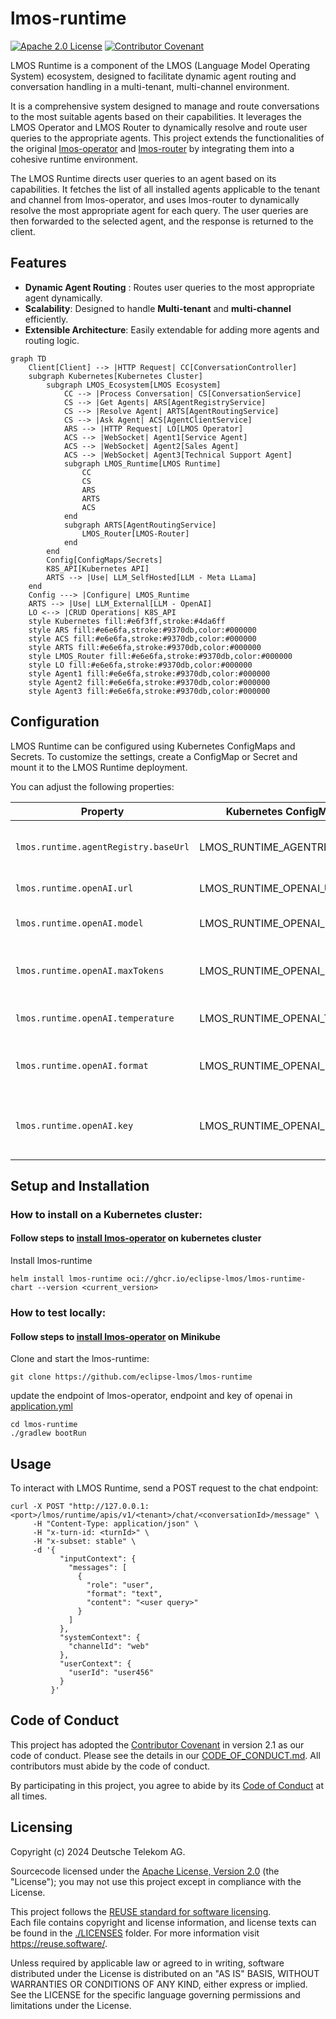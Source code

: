 # lmos-runtime
[![Apache 2.0 License](https://img.shields.io/badge/license-Apache%202.0-green.svg)](https://www.apache.org/licenses/LICENSE-2.0)
[![Contributor Covenant](https://img.shields.io/badge/Contributor%20Covenant-2.1-4baaaa.svg)](CODE_OF_CONDUCT.md)

LMOS Runtime is a component of the LMOS (Language Model Operating System) ecosystem, designed to facilitate dynamic agent routing and conversation handling in a multi-tenant, multi-channel environment.

It is a comprehensive system designed to manage and route conversations to the most suitable agents based on their capabilities. 
It leverages the LMOS Operator and LMOS Router to dynamically resolve and route user queries to the appropriate agents.
This project extends the functionalities of the original [lmos-operator](https://github.com/eclipse-lmos/lmos-operator/)  and [lmos-router](https://github.com/eclipse-lmos/lmos-router) by integrating them into a cohesive runtime environment.

The LMOS Runtime directs user queries to an agent based on its capabilities. 
It fetches the list of all installed agents applicable to the tenant and channel from lmos-operator, and uses lmos-router to dynamically resolve the most appropriate agent for each query. 
The user queries are then forwarded to the selected agent, and the response is returned to the client.

## Features

- **Dynamic Agent Routing** : Routes user queries to the most appropriate agent dynamically.
- **Scalability**: Designed to handle **Multi-tenant** and **multi-channel** efficiently.
- **Extensible Architecture**: Easily extendable for adding more agents and routing logic.

```mermaid
graph TD
    Client[Client] --> |HTTP Request| CC[ConversationController]
    subgraph Kubernetes[Kubernetes Cluster]
        subgraph LMOS_Ecosystem[LMOS Ecosystem]
            CC --> |Process Conversation| CS[ConversationService]
            CS --> |Get Agents| ARS[AgentRegistryService]
            CS --> |Resolve Agent| ARTS[AgentRoutingService]
            CS --> |Ask Agent| ACS[AgentClientService]
            ARS --> |HTTP Request| LO[LMOS Operator]
            ACS --> |WebSocket| Agent1[Service Agent]
            ACS --> |WebSocket| Agent2[Sales Agent]
            ACS --> |WebSocket| Agent3[Technical Support Agent]
            subgraph LMOS_Runtime[LMOS Runtime]
                CC
                CS
                ARS
                ARTS
                ACS
            end
            subgraph ARTS[AgentRoutingService]
                LMOS_Router[LMOS-Router]
            end
        end
        Config[ConfigMaps/Secrets]
        K8S_API[Kubernetes API]
        ARTS --> |Use| LLM_SelfHosted[LLM - Meta LLama]
    end
    Config ---> |Configure| LMOS_Runtime
    ARTS --> |Use| LLM_External[LLM - OpenAI]
    LO <--> |CRUD Operations| K8S_API
    style Kubernetes fill:#e6f3ff,stroke:#4da6ff
    style ARS fill:#e6e6fa,stroke:#9370db,color:#000000
    style ACS fill:#e6e6fa,stroke:#9370db,color:#000000
    style ARTS fill:#e6e6fa,stroke:#9370db,color:#000000
    style LMOS_Router fill:#e6e6fa,stroke:#9370db,color:#000000
    style LO fill:#e6e6fa,stroke:#9370db,color:#000000
    style Agent1 fill:#e6e6fa,stroke:#9370db,color:#000000
    style Agent2 fill:#e6e6fa,stroke:#9370db,color:#000000
    style Agent3 fill:#e6e6fa,stroke:#9370db,color:#000000
```

## Configuration

LMOS Runtime can be configured using Kubernetes ConfigMaps and Secrets. 
To customize the settings, create a ConfigMap or Secret and mount it to the LMOS Runtime deployment.

You can adjust the following properties:

| Property                             | Kubernetes ConfigMaps/ Secrets     | Description                                               | Default                     |
|--------------------------------------|------------------------------------|-----------------------------------------------------------|-----------------------------|
| `lmos.runtime.agentRegistry.baseUrl` | LMOS_RUNTIME_AGENTREGISTRY_BASEURL | URL of the agent registry service                         | `http://lmos-operator:8080` |
| `lmos.runtime.openAI.url`            | LMOS_RUNTIME_OPENAI_URL            | OpenAI API URL                                            | `https://api.openai.com/v1` |
| `lmos.runtime.openAI.model`          | LMOS_RUNTIME_OPENAI_MODEL          | OpenAI model to use                                       | `GPT35T-1106`               |
| `lmos.runtime.openAI.maxTokens`      | LMOS_RUNTIME_OPENAI_MAX-TOKENS     | Maximum tokens for OpenAI requests                        | `10000`                     |
| `lmos.runtime.openAI.temperature`    | LMOS_RUNTIME_OPENAI_TEMPERATURE    | Temperature for OpenAI requests                           | `0.0`                       |
| `lmos.runtime.openAI.format`         | LMOS_RUNTIME_OPENAI_FORMAT         | Output format for OpenAI requests                         | `json_format`               |
| `lmos.runtime.openAI.key`            | LMOS_RUNTIME_OPENAI_KEY            | OpenAI API key (**should be set as a Kubernetes secret**) | `null`                      |

## Setup and Installation
### How to install on a Kubernetes cluster:

#### Follow steps to [install lmos-operator](https://github.com/eclipse-lmos/lmos-operator/blob/main/readme.md) on kubernetes cluster

Install lmos-runtime

```
helm install lmos-runtime oci://ghcr.io/eclipse-lmos/lmos-runtime-chart --version <current_version>
```

### How to test locally:

#### Follow steps to [install lmos-operator](https://github.com/eclipse-lmos/lmos-operator/blob/main/readme.md) on Minikube

Clone and start the lmos-runtime:

```
git clone https://github.com/eclipse-lmos/lmos-runtime
```
update the endpoint of lmos-operator, endpoint and key of openai in [application.yml](src/main/resources/application.yaml)

```
cd lmos-runtime
./gradlew bootRun
```

## Usage
To interact with LMOS Runtime, send a POST request to the chat endpoint:
```
curl -X POST "http://127.0.0.1:<port>/lmos/runtime/apis/v1/<tenant>/chat/<conversationId>/message" \
     -H "Content-Type: application/json" \
     -H "x-turn-id: <turnId>" \
     -H "x-subset: stable" \
     -d '{
           "inputContext": {
             "messages": [
               {
                 "role": "user",
                 "format": "text",
                 "content": "<user query>"
               }
             ]
           },
           "systemContext": {
             "channelId": "web"
           },
           "userContext": {
             "userId": "user456"
           }
         }'
```

## Code of Conduct

This project has adopted the [Contributor Covenant](https://www.contributor-covenant.org/) in version 2.1 as our code of conduct. Please see the details in our [CODE_OF_CONDUCT.md](CODE_OF_CONDUCT.md). All contributors must abide by the code of conduct.

By participating in this project, you agree to abide by its [Code of Conduct](./CODE_OF_CONDUCT.md) at all times.

## Licensing
Copyright (c) 2024 Deutsche Telekom AG.

Sourcecode licensed under the [Apache License, Version 2.0](https://www.apache.org/licenses/LICENSE-2.0) (the "License"); you may not use this project except in compliance with the License.

This project follows the [REUSE standard for software licensing](https://reuse.software/).    
Each file contains copyright and license information, and license texts can be found in the [./LICENSES](./LICENSES) folder. For more information visit https://reuse.software/.

Unless required by applicable law or agreed to in writing, software distributed under the License is distributed on an "AS IS" BASIS, WITHOUT WARRANTIES OR CONDITIONS OF ANY KIND, either express or implied. See the LICENSE for the specific language governing permissions and limitations under the License.